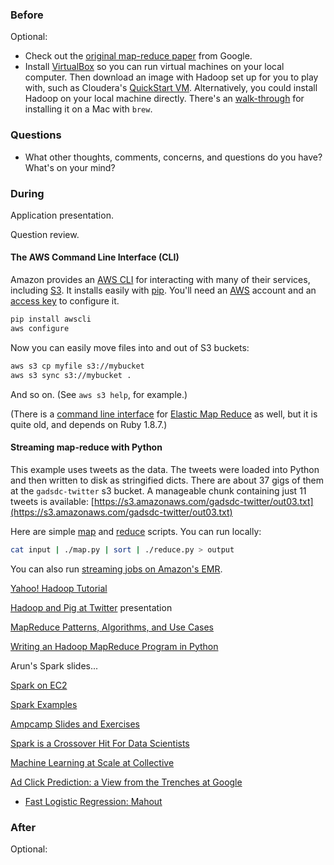 ### Before

Optional:

 * Check out the [original map-reduce paper](http://research.google.com/archive/mapreduce.html) from Google.
 * Install [VirtualBox](https://www.virtualbox.org/) so you can run virtual machines on your local computer. Then download an image with Hadoop set up for you to play with, such as Cloudera's [QuickStart VM](http://www.cloudera.com/content/support/en/downloads/download-components/download-products.html?productID=F6mO278Rvo). Alternatively, you could install Hadoop on your local machine directly. There's an [walk-through](http://blog.tundramonkey.com/2013/02/24/setting-up-hadoop-on-osx-mountain-lion) for installing it on a Mac with `brew`.


### Questions

 * What other thoughts, comments, concerns, and questions do you have? What's on your mind?


### During

Application presentation.

Question review.

#### The AWS Command Line Interface (CLI)

Amazon provides an [AWS CLI](https://aws.amazon.com/cli/) for interacting with many of their services, including [S3](http://aws.amazon.com/s3/). It installs easily with [pip](https://pypi.python.org/pypi/pip). You'll need an [AWS](http://aws.amazon.com/) account and an [access key](https://console.aws.amazon.com/iam/home?#security_credential) to configure it.

```bash
pip install awscli
aws configure
```

Now you can easily move files into and out of S3 buckets:

```bash
aws s3 cp myfile s3://mybucket
aws s3 sync s3://mybucket .
```

And so on. (See `aws s3 help`, for example.)

(There is a [command line interface](http://docs.aws.amazon.com/ElasticMapReduce/latest/DeveloperGuide/emr-cli-reference.html) for [Elastic Map Reduce](https://aws.amazon.com/elasticmapreduce/) as well, but it is quite old, and depends on Ruby 1.8.7.)


#### Streaming map-reduce with Python

This example uses tweets as the data. The tweets were loaded into Python and then written to disk as stringified dicts. There are about 37 gigs of them at the `gadsdc-twitter` s3 bucket. A manageable chunk containing just 11 tweets is available: [https://s3.amazonaws.com/gadsdc-twitter/out03.txt](https://s3.amazonaws.com/gadsdc-twitter/out03.txt)

Here are simple [map](map.py) and [reduce](reduce.py) scripts. You can run locally:

```bash
cat input | ./map.py | sort | ./reduce.py > output
```

You can also run [streaming jobs on Amazon's EMR](http://docs.aws.amazon.com/ElasticMapReduce/latest/DeveloperGuide/CLI_CreateStreaming.html).


[Yahoo! Hadoop Tutorial](http://developer.yahoo.com/hadoop/tutorial/)

[Hadoop and Pig at Twitter](http://www.slideshare.net/kevinweil/hadoop-pig-and-twitter-nosql-east-2009) presentation

[MapReduce Patterns, Algorithms, and Use Cases](http://highlyscalable.wordpress.com/2012/02/01/mapreduce-patterns/)

[Writing an Hadoop MapReduce Program in Python](http://www.michael-noll.com/tutorials/writing-an-hadoop-mapreduce-program-in-python/)

Arun's Spark slides...

[Spark on EC2](spark_on_ec2.md)

[Spark Examples](https://spark.incubator.apache.org/examples.html)

[Ampcamp Slides and Exercises](http://ampcamp.berkeley.edu/4/)

[Spark is a Crossover Hit For Data Scientists](http://blog.cloudera.com/blog/2014/03/why-apache-spark-is-a-crossover-hit-for-data-scientists/)

[Machine Learning at Scale at Collective](http://arxiv.org/pdf/1402.6076v1.pdf)

[Ad Click Prediction: a View from the Trenches at Google](http://static.googleusercontent.com/media/research.google.com/en/us/pubs/archive/41159.pdf)

 * [Fast Logistic Regression: Mahout](https://cwiki.apache.org/MAHOUT/logistic-regression.html)


### After

Optional:
